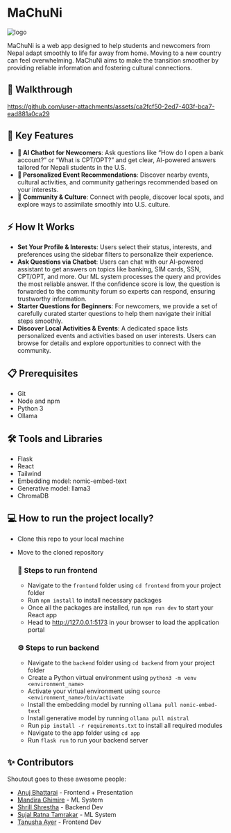 # MaChuNi
![logo](https://github.com/user-attachments/assets/e1d362df-b028-4c8c-817a-31fa1d090627)

MaChuNi is a web app designed to help students and newcomers from Nepal adapt smoothly to life far away from home. Moving to a new country can feel overwhelming. MaChuNi aims to make the transition smoother by providing reliable information and fostering cultural connections.

## 👣 Walkthrough

https://github.com/user-attachments/assets/ca2fcf50-2ed7-403f-bca7-ead881a0ca29

## 🔑 Key Features
- **🤖 AI Chatbot for Newcomers**: Ask questions like “How do I open a bank account?” or “What is CPT/OPT?” and get clear, AI-powered answers tailored for Nepali students in the U.S.
- **🎉 Personalized Event Recommendations**: Discover nearby events, cultural activities, and community gatherings recommended based on your interests.
- **👫 Community & Culture**: Connect with people, discover local spots, and explore ways to assimilate smoothly into U.S. culture.

## ⚡ How It Works
- **Set Your Profile & Interests**: Users select their status, interests, and preferences using the sidebar filters to personalize their experience.
- **Ask Questions via Chatbot**: Users can chat with our AI-powered assistant to get answers on topics like banking, SIM cards, SSN, CPT/OPT, and more. Our ML system processes the query and provides the most reliable answer. If the confidence score is low, the question is forwarded to the community forum so experts can respond, ensuring trustworthy information.
- **Starter Questions for Beginners**: For newcomers, we provide a set of carefully curated starter questions to help them navigate their initial steps smoothly.
- **Discover Local Activities & Events**: A dedicated space lists personalized events and activities based on user interests. Users can browse for details and explore opportunities to connect with the community.

## 📋 Prerequisites
- Git
- Node and npm
- Python 3
- Ollama

## 🛠️ Tools and Libraries
- Flask
- React
- Tailwind
- Embedding model: nomic-embed-text
- Generative model: llama3
- ChromaDB

## 💻 How to run the project locally?
- Clone this repo to your local machine
- Move to the cloned repository

  ### 🎨 Steps to run frontend
  - Navigate to the `frontend` folder using `cd frontend` from your project folder
  - Run `npm install` to install necessary packages
  - Once all the packages are installed, run `npm run dev` to start your React app
  - Head to http://127.0.0.1:5173 in your browser to load the application portal
  
  ### ⚙️ Steps to run backend
  - Navigate to the `backend` folder using `cd backend` from your project folder
  - Create a Python virtual environment using `python3 -m venv <environment_name>`
  - Activate your virtual environment using `source <environment_name>/bin/activate`
  - Install the embedding model by running `ollama pull nomic-embed-text`
  - Install generative model by running `ollama pull mistral`
  - Run `pip install -r requirements.txt` to install all required modules
  - Navigate to the app folder using `cd app`
  - Run `flask run` to run your backend server

## ✨ Contributors 
Shoutout goes to these awesome people:
- [Anuj Bhattarai](https://github.com/akin-bh) - Frontend + Presentation
- [Mandira Ghimire](https://github.com/mandiragh) - ML System
- [Shrill Shrestha](https://github.com/ShrillShrestha) - Backend Dev
- [Sujal Ratna Tamrakar](https://github.com/SujalRatnaTamrakar) - ML System
- [Tanusha Ayer](https://github.com/tanushaayer) - Frontend Dev


  
